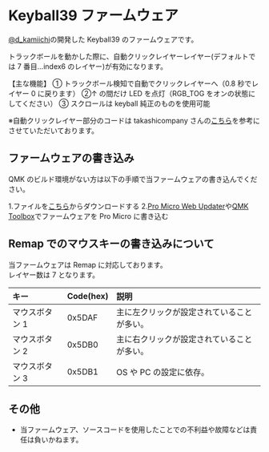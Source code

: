 # Keyball39 ファームウェア

[@d_kamiichi](https://twitter.com/d_kamiichi)の開発した Keyball39 のファームウェアです。

トラックボールを動かした際に、自動クリックレイヤーレイヤー(デフォルトでは 7 番目...index6 のレイヤー)が有効になります。

【主な機能】
① トラックボール検知で自動でクリックレイヤーへ（0.8 秒でレイヤー 0 に戻ります）
②↑ の間だけ LED を点灯（RGB_TOG をオンの状態にしてください）
③ スクロールは keyball 純正のものを使用可能

※自動クリックレイヤー部分のコードは takashicompany さんの[こちら](https://zenn.dev/takashicompany/articles/69b87160cda4b9)を参考にさせていただいております。

## ファームウェアの書き込み

QMK のビルド環境がない方は以下の手順で当ファームウェアの書き込んでください。

1.ファイルを[こちら](https://github.com/kamiichi99/keyball/blob/main/builded-firmware/20230217/Scroll_mode_in_layer3_keyball_keyball39_kamidai.hex)からダウンロードする 2.[Pro Micro Web Updater](https://sekigon-gonnoc.github.io/promicro-web-updater/index.html)や[QMK Toolbox](https://kbd.dailycraft.jp/claw44/buildguide/10_firmware/toolbox/)でファームウェアを Pro Micro に書き込む

## Remap でのマウスキーの書き込みについて

当ファームウェアは Remap に対応しております。  
レイヤー数は 7 となります。

| キー           | Code(hex) | 説明                                       |
| :------------- | :-------- | :----------------------------------------- |
| マウスボタン 1 | 0x5DAF    | 主に左クリックが設定されていることが多い。 |
| マウスボタン 2 | 0x5DB0    | 主に右クリックが設定されていることが多い。 |
| マウスボタン 3 | 0x5DB1    | OS や PC の設定に依存。                    |

## その他

- 当ファームウェア、ソースコードを使用したことでの不利益や故障などは責任は負いかねます。
